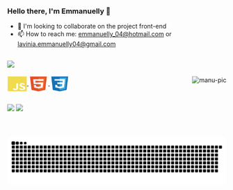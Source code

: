 ### Hello there, I'm Emmanuelly 👋

<!-- - 🔭 I’m currently working on ...  -->
<!-- - 🌱 I’m currently learning ...  -->
<!-- - 🤔 I’m looking for help with ... -->
<!-- - 💬 Ask me about ... -->
<!-- - 📫 How to reach me: ... -->
<!-- - 😄 Pronouns: ... -->
<!-- - ⚡ Fun fact: ... -->
<!-- - 👯 I’m looking to collaborate on projects that use JavaScript, PHP and MySQL -->
<!-- - 🌱 I'm trying to learn HTML, CSS, JavaScript, PHP and MySQL -->
- 👯 I'm looking to collaborate on the project front-end
- 📫 How to reach me: emmanuelly_04@hotmail.com or lavinia.emmanuelly04@gmail.com

##

<div align="left">
  <a href="https://github.com/Emmanuelly-Silva">
  <img  src="https://github-readme-stats.vercel.app/api?username=Emmanuelly-Silva&show_icons=true&theme=tokyonight&include_all_commits=true&count_private=true"/>
 <!-- <img height="125em" width="400" src="https://github-readme-stats.vercel.app/api/top-langs/?username=Emmanuelly-Silva&layout=compact&langs_count=7&theme=algolia"/> -->
</div>

<div style="display: inline_block"><br>
  <img align="center" alt="Manu-Js" height="35" width="45" src="https://raw.githubusercontent.com/devicons/devicon/master/icons/javascript/javascript-plain.svg">
  <img align="center" alt="Manu-HTML" height="35" width="45" src="https://raw.githubusercontent.com/devicons/devicon/master/icons/html5/html5-original.svg">
  <img align="center" alt="Manu-CSS" height="35" width="45" src="https://raw.githubusercontent.com/devicons/devicon/master/icons/css3/css3-original.svg">
  <img align="right" alt="manu-pic" height="140" src="https://media.discordapp.net/attachments/873674359380803606/977695747548000316/unknown.png?width=453&height=453">
</div>
  
  ##
<div>
  <a href="https://mail.google.com/mail/u/lavinia.emmanuelly04@gmail.com" target="_blank"><img src="https://img.shields.io/badge/Gmail-D14836?style=for-the-badge&logo=gmail&logoColor=white" target="_blank"></a>
  <a href="https://github.com/Emmanuelly-Silva" target="_blank"><img src="https://img.shields.io/badge/GitHub-100000?style=for-the-badge&logo=github&logoColor=white" target="_blank"></a>
  
  ![Snake animation](https://github.com/Emmanuelly-Silva/Emmanuelly-Silva/blob/output/github-contribution-grid-snake.svg)
</div>  
  
  
  
